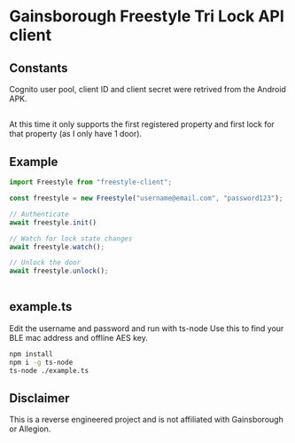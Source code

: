 # Gainsborough Freestyle Tri Lock API client

## Constants

Cognito user pool, client ID and client secret were retrived from the Android APK.

##

At this time it only supports the first registered property and first lock for that property (as I only have 1 door).

## Example
```ts
import Freestyle from "freestyle-client";

const freestyle = new Freestyle("username@email.com", "password123");

// Authenticate
await freestyle.init()

// Watch for lock state changes
await freestyle.watch();

// Unlock the door
await freestyle.unlock();
    
```

## example.ts

Edit the username and password and run with ts-node
Use this to find your BLE mac address and offline AES key.

```sh
npm install
npm i -g ts-node
ts-node ./example.ts
```

## Disclaimer

This is a reverse engineered project and is not affiliated with Gainsborough or Allegion.
